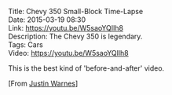 Title: Chevy 350 Small-Block Time-Lapse  
Date: 2015-03-19 08:30  
Link: https://youtu.be/W5saoYQIlh8  
Description: The Chevy 350 is legendary.  
Tags: Cars  
Video: https://youtu.be/W5saoYQIlh8

This is the best kind of 'before-and-after' video.

[From [Justin Warnes][kinja]]

[kinja]: http://justinwarnes.kinja.com/chevy-350-small-block-time-lapse-1692146935 "Justin Warnes share on Kinja"